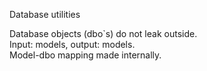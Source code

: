 Database utilities  

Database objects (dbo`s) do not leak outside.  
Input: models, output: models.  
Model-dbo mapping made internally.  